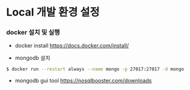 # Local 개발 환경 설정
### docker 설치 및 실행
- docker install
https://docs.docker.com/install/

- mongodb 설치
``` bash
$ docker run --restart always --name mongo -p 27017:27017 -d mongo
```

- mongodb gui tool
https://nosqlbooster.com/downloads


